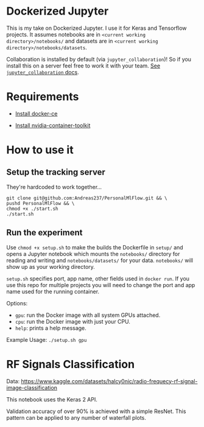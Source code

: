 # Dockerized Jupyter

This is my take on Dockerized Jupyter.  I use it for Keras and Tensorflow projects.  It assumes notebooks are in `<current working directory>/notebooks/` and datasets are in `<current working directory>/notebooks/datasets`.

Collaboration is installed by default (via `jupyter_collaboration`)!  So if you install this on a server feel free to work it with your team.  [See `jupyter_collaboration` docs](https://jupyterlab-realtime-collaboration.readthedocs.io/en/latest/).

# Requirements

- [Install docker-ce](https://docs.docker.com/engine/install/)

- [Install nvidia-container-toolkit](https://docs.nvidia.com/datacenter/cloud-native/container-toolkit/latest/install-guide.html)


# How to use it

## Setup the tracking server

They're hardcoded to work together...

```
git clone git@github.com:Andreas237/PersonalMlFlow.git && \
pushd PersonalMlFlow && \
chmod +x ./start.sh
./start.sh
```

## Run the experiment

Use `chmod +x setup.sh` to make the builds the Dockerfile in `setup/` and opens a Jupyter notebook which mounts the `notebooks/` directory for reading and writing and `notebooks/datasets/` for your data.  `notebooks/` will show up as your working directory.

`setup.sh` specifies port, app name, other fields used in `docker run`.  If you use this repo for multiple projects you will need to change the port and app name used for the running container.

Options:
- `gpu`: run the Docker image with all system GPUs attached.
- `cpu`: run the Docker image with just your CPU.
- `help`: prints a help message.


Example Usage: `./setup.sh gpu`




# RF Signals Classification


Data: https://www.kaggle.com/datasets/halcy0nic/radio-frequecy-rf-signal-image-classification

This notebook uses the Keras 2 API.

Validation accuracy of over 90% is achieved with a simple ResNet.  This pattern can be applied to any number of waterfall plots.